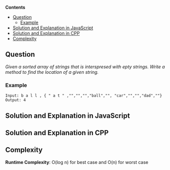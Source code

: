 **Contents**

- [Question](#question)
  - [Example](#example)
- [Solution and Explanation in JavaScript](#solution-and-explanation-in-javascript)
- [Solution and Explanation in CPP](#solution-and-explanation-in-cpp)
- [Complexity](#complexity)


## Question
*Given a sorted array of strings that is interspresed with epty strings. Write a method to find the location of a given string.*

### Example
```
Input: b a l l , { " a t " ,"","","","ball","", "car","","","dad",""}
Output: 4
```
## Solution and Explanation in JavaScript

## Solution and Explanation in CPP

## Complexity 
**Runtime Complexity**: O(log n) for best case and O(n) for worst case
